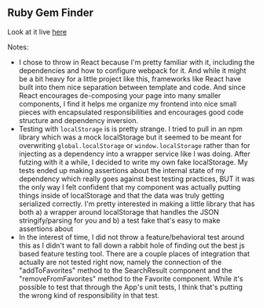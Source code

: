 ## Ruby Gem Finder

Look at it live [here](http://polar-chamber-78136.herokuapp.com)

Notes:
* I chose to throw in React because I'm pretty familiar with it, including the dependencies and how to configure webpack for it. And while it might be a bit heavy for a little project like this, frameworks like React have built into them nice separation between template and code. And since React encourages de-composing your page into many smaller components, I find it helps me organize my frontend into nice small pieces with encapsulated responsibilities and encourages good code structure and dependency inversion.
* Testing with `localStorage` is is pretty strange. I tried to pull in an npm library which was a mock localStorage but it seemed to be meant for overwriting `global.localStorage` or `window.localStorage` rather than for injecting as a dependency into a wrapper service like I was doing. After futzing with it a while, I decided to write my own fake localStorage. My tests ended up making assertions about the internal state of my dependency which really goes against best testing practices, BUT it was the only way I felt confident that my component was actually putting things inside of localStorage and that the data was truly getting serialized correctly. I'm pretty interested in making a little library that has both a) a wrapper around localStorage that handles the JSON stringify/parsing for you and b) a test fake that's easy to make assertions about
* In the interest of time, I did not throw a feature/behavioral test around this as I didn't want to fall down a rabbit hole of finding out the best js based feature testing tool. There are a couple places of integration that actually are not tested right now, namely the connection of the "addToFavorites" method to the SearchResult component and the "removeFromFavorites" method to the Favorite component. While it's possible to test that through the App's unit tests, I think that's putting the wrong kind of responsibility in that test.